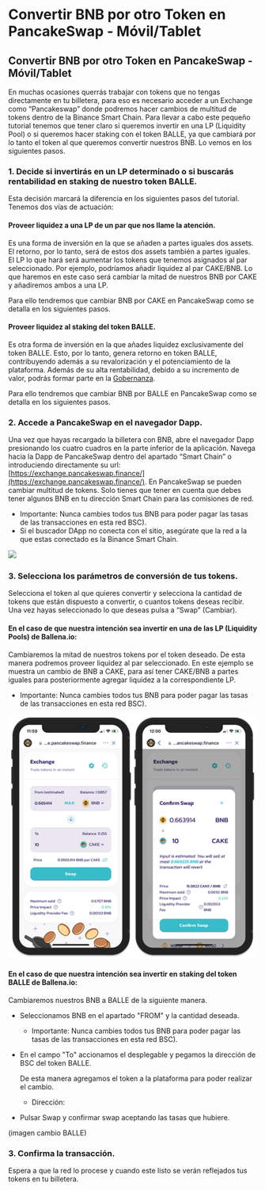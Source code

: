 # Convertir BNB por otro Token en PancakeSwap - Móvil/Tablet

## Convertir BNB por otro Token en PancakeSwap - Móvil/Tablet

En muchas ocasiones querrás trabajar con tokens que no tengas directamente en tu billetera, para eso es necesario acceder a un Exchange como “Pancakeswap” donde podremos hacer cambios de multitud de tokens dentro de la Binance Smart Chain. Para llevar a cabo este pequeño tutorial tenemos que tener claro si queremos invertir en una LP \(Liquidity Pool\) o si queremos hacer staking con el token BALLE, ya que cambiará por lo tanto el token al que queremos convertir nuestros BNB. Lo vemos en los siguientes pasos.



### 1. Decide si invertirás en un LP determinado o si buscarás rentabilidad en staking de nuestro token BALLE.

Esta decisión marcará la diferencia en los siguientes pasos del tutorial. Tenemos dos vías de actuación:

#### Proveer liquidez a una LP de un par que nos llame la atención.

Es una forma de inversión en la que se añaden a partes iguales dos assets. El retorno, por lo tanto, será de estos dos assets también a partes iguales. El LP lo que hará será aumentar los tokens que tenemos asignados al par seleccionado. Por ejemplo, podríamos añadir liquidez al par CAKE/BNB. Lo que haremos en este caso será cambiar la mitad de nuestros BNB por CAKE y añadiremos ambos a una LP. 

Para ello tendremos que cambiar BNB por CAKE en PancakeSwap como se detalla en los siguientes pasos.

#### Proveer liquidez al staking del token BALLE.

Es otra forma de inversión en la que añades liquidez exclusivamente del token BALLE. Esto, por lo tanto, genera retorno en token BALLE, contribuyendo además a su revalorización y el potenciamiento de la plataforma. Además de su alta rentabilidad, debido a su incremento de valor, podrás formar parte en la [Gobernanza](../../gobernanza.md). 

Para ello tendremos que cambiar BNB por BALLE en PancakeSwap como se detalla en los siguientes pasos.



### 2. Accede a PancakeSwap en el navegador Dapp.

Una vez que hayas recargado la billetera con BNB, abre el navegador Dapp presionando los cuatro cuadros en la parte inferior de la aplicación. Navega hacia la Dapp de PancakeSwap dentro del apartado “Smart Chain” o introduciendo directamente su url: [https://exchange.pancakeswap.finance/](https://exchange.pancakeswap.finance/). En PancakeSwap se pueden cambiar multitud de tokens. Solo tienes que tener en cuenta que debes tener algunos BNB en tu dirección Smart Chain para las comisiones de red.

* Importante: Nunca cambies todos tus BNB para poder pagar las tasas de las transacciones en esta red BSC\).
* Si el buscador DApp no conecta con el sitio, asegúrate que la red a la que estas conectado es la Binance Smart Chain. 



![](https://user-images.githubusercontent.com/79335891/108884463-efccf480-7606-11eb-8fb3-c00f84dd49c7.png)

### 

### 3. Selecciona los parámetros de conversión de tus tokens.

Selecciona el token al que quieres convertir y selecciona la cantidad de tokens que están dispuesto a convertir, o cuantos tokens deseas recibir. Una vez hayas seleccionado lo que deseas pulsa a “Swap” \(Cambiar\). 

#### En el caso de que nuestra intención sea invertir en una de las LP \(Liquidity Pools\) de Ballena.io:

Cambiaremos la mitad de nuestros tokens por el token deseado. De esta manera podremos proveer liquidez al par seleccionado. En este ejemplo se muestra un cambio de BNB a CAKE, para así tener CAKE/BNB a partes iguales para posteriormente agregar liquidez a la correspondiente LP.

* Importante: Nunca cambies todos tus BNB para poder pagar las tasas de las transacciones en esta red BSC\).



![](../../.gitbook/assets/pancake_swap.png)

#### 

#### En el caso de que nuestra intención sea invertir en staking del token BALLE de Ballena.io:

Cambiaremos nuestros BNB a BALLE de la siguiente manera.

* Seleccionamos BNB en el apartado "FROM" y la cantidad deseada.



  * Importante: Nunca cambies todos tus BNB para poder pagar las tasas de las transacciones en esta red BSC\).

* En el campo "To" accionamos el desplegable y pegamos la dirección de BSC del token BALLE. 

  De esta manera agregamos el token a la plataforma para poder realizar el cambio.



  * Dirección:

* Pulsar Swap y confirmar swap aceptando las tasas que hubiere.

\(imagen cambio BALLE\)

### 3. Confirma la transacción.

Espera a que la red lo procese y cuando este listo se verán reflejados tus tokens en tu billetera.

